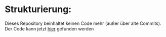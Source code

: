 # Strukturierung:

Dieses Repository beinhaltet keinen Code mehr (außer über alte Commits).
Der Code kann jetzt [hier](https://github.com/YetiHafen-Schule/Strukturierung) gefunden werden
